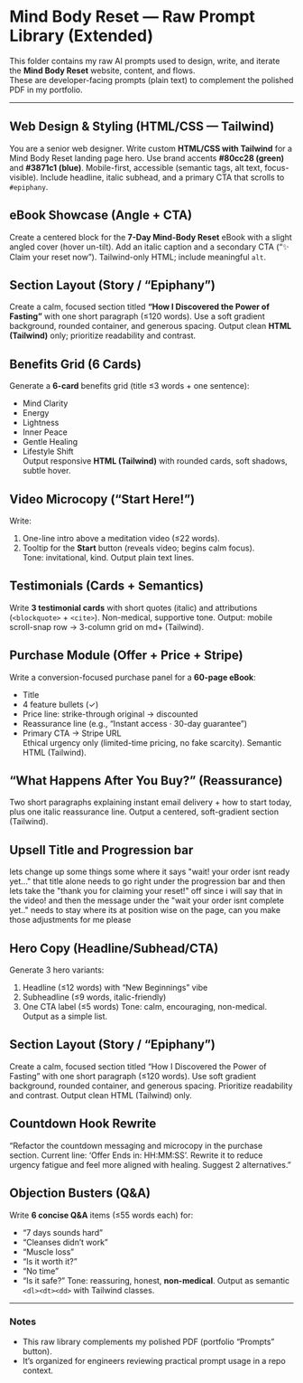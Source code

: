 # Mind Body Reset — Raw Prompt Library (Extended)

This folder contains my raw AI prompts used to design, write, and iterate the **Mind Body Reset** website, content, and flows.  
These are developer-facing prompts (plain text) to complement the polished PDF in my portfolio.

---

## Web Design & Styling (HTML/CSS — Tailwind)
You are a senior web designer. Write custom **HTML/CSS with Tailwind** for a Mind Body Reset landing page hero. Use brand accents **#80cc28 (green)** and **#3871c1 (blue)**. Mobile-first, accessible (semantic tags, alt text, focus-visible). Include headline, italic subhead, and a primary CTA that scrolls to `#epiphany`.

## eBook Showcase (Angle + CTA)
Create a centered block for the **7-Day Mind-Body Reset** eBook with a slight angled cover (hover un-tilt). Add an italic caption and a secondary CTA (“✨ Claim your reset now”). Tailwind-only HTML; include meaningful `alt`.

## Section Layout (Story / “Epiphany”)
Create a calm, focused section titled **“How I Discovered the Power of Fasting”** with one short paragraph (≤120 words). Use a soft gradient background, rounded container, and generous spacing. Output clean **HTML (Tailwind)** only; prioritize readability and contrast.

## Benefits Grid (6 Cards)
Generate a **6-card** benefits grid (title ≤3 words + one sentence):
- Mind Clarity
- Energy
- Lightness
- Inner Peace
- Gentle Healing
- Lifestyle Shift  
Output responsive **HTML (Tailwind)** with rounded cards, soft shadows, subtle hover.

## Video Microcopy (“Start Here!”)
Write:
1) One-line intro above a meditation video (≤22 words).  
2) Tooltip for the **Start** button (reveals video; begins calm focus).  
Tone: invitational, kind. Output plain text lines.

## Testimonials (Cards + Semantics)
Write **3 testimonial cards** with short quotes (italic) and attributions (`<blockquote>` + `<cite>`). Non-medical, supportive tone. Output: mobile scroll-snap row → 3-column grid on md+ (Tailwind).

## Purchase Module (Offer + Price + Stripe)
Write a conversion-focused purchase panel for a **60-page eBook**:
- Title
- 4 feature bullets (✓)
- Price line: strike-through original → discounted
- Reassurance line (e.g., “Instant access · 30-day guarantee”)
- Primary CTA → Stripe URL  
Ethical urgency only (limited-time pricing, no fake scarcity). Semantic HTML (Tailwind).

## “What Happens After You Buy?” (Reassurance)
Two short paragraphs explaining instant email delivery + how to start today, plus one italic reassurance line. Output a centered, soft-gradient section (Tailwind).

## Upsell Title and Progression bar
lets change up some things some where it says "wait! your order isnt ready yet..." that title alone needs to go right under the progression bar and then lets take the "thank you for claiming your reset!" off since i will say that in the video! and then the message under the "wait your order isnt complete yet.." needs to stay where its at position wise on the page, can you make those adjustments for me please

## Hero Copy (Headline/Subhead/CTA)
Generate 3 hero variants:
1) Headline (≤12 words) with “New Beginnings” vibe
2) Subheadline (≤9 words, italic-friendly)
3) One CTA label (≤5 words)
 Tone: calm, encouraging, non-medical. Output as a simple list.

## Section Layout (Story / “Epiphany”)
Create a calm, focused section titled “How I Discovered the Power of Fasting” with one short paragraph (≤120 words). Use soft gradient background, rounded container, and generous spacing. Prioritize readability and contrast. Output clean HTML (Tailwind) only.

## Countdown Hook Rewrite
“Refactor the countdown messaging and microcopy in the purchase section. Current line: ‘Offer Ends in: HH:MM:SS’. Rewrite it to reduce urgency fatigue and feel more aligned with healing. Suggest 2 alternatives.”

## Objection Busters (Q&A)
Write **6 concise Q&A** items (≤55 words each) for:
- “7 days sounds hard”
- “Cleanses didn’t work”
- “Muscle loss”
- “Is it worth it?”
- “No time”
- “Is it safe?”
Tone: reassuring, honest, **non-medical**. Output as semantic `<dl><dt><dd>` with Tailwind classes.

---

### Notes
- This raw library complements my polished PDF (portfolio “Prompts” button).
- It’s organized for engineers reviewing practical prompt usage in a repo context.
